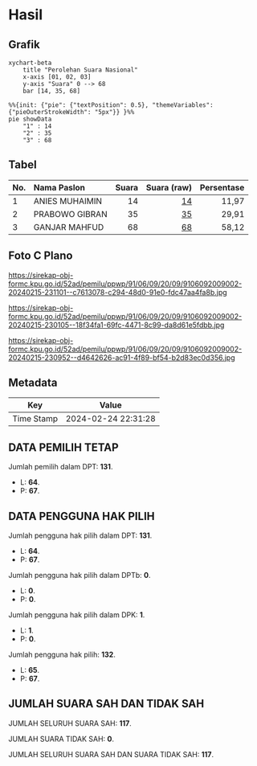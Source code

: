 # Hasil

## Grafik

```mermaid
xychart-beta
    title "Perolehan Suara Nasional"
    x-axis [01, 02, 03]
    y-axis "Suara" 0 --> 68
    bar [14, 35, 68]
```

```mermaid
%%{init: {"pie": {"textPosition": 0.5}, "themeVariables": {"pieOuterStrokeWidth": "5px"}} }%%
pie showData
    "1" : 14
    "2" : 35
    "3" : 68
```

## Tabel

| No. | Nama Paslon    | Suara | Suara (raw) | Persentase |
|:--- |:-------------- | -----:| -----------:| ----------:|
| 1   | ANIES MUHAIMIN | 14    | [14][p-1]   | 11,97      |
| 2   | PRABOWO GIBRAN | 35    | [35][p-2]   | 29,91      |
| 3   | GANJAR MAHFUD  | 68    | [68][p-3]   | 58,12      |


[p-1]: https://github.com/gigit-pemilu/pemilu-2024/blob/main/pilpres/hitung-suara/sub/91-papua/sub/06-biak-numfor/sub/09-warsa/sub/2009-inswambesi/sub/002-tps/sub/paslon-1.txt
[p-2]: https://github.com/gigit-pemilu/pemilu-2024/blob/main/pilpres/hitung-suara/sub/91-papua/sub/06-biak-numfor/sub/09-warsa/sub/2009-inswambesi/sub/002-tps/sub/paslon-2.txt
[p-3]: https://github.com/gigit-pemilu/pemilu-2024/blob/main/pilpres/hitung-suara/sub/91-papua/sub/06-biak-numfor/sub/09-warsa/sub/2009-inswambesi/sub/002-tps/sub/paslon-3.txt

## Foto C Plano

https://sirekap-obj-formc.kpu.go.id/52ad/pemilu/ppwp/91/06/09/20/09/9106092009002-20240215-231101--c7613078-c294-48d0-91e0-fdc47aa4fa8b.jpg

https://sirekap-obj-formc.kpu.go.id/52ad/pemilu/ppwp/91/06/09/20/09/9106092009002-20240215-230105--18f34fa1-69fc-4471-8c99-da8d61e5fdbb.jpg

https://sirekap-obj-formc.kpu.go.id/52ad/pemilu/ppwp/91/06/09/20/09/9106092009002-20240215-230952--d4642626-ac91-4f89-bf54-b2d83ec0d356.jpg


## Metadata

| Key        | Value               |
| ---------- | ------------------- |
| Time Stamp | 2024-02-24 22:31:28 |


## DATA PEMILIH TETAP

Jumlah pemilih dalam DPT: **131**.
 * L: **64**.
 * P: **67**.

## DATA PENGGUNA HAK PILIH

Jumlah pengguna hak pilih dalam DPT: **131**.
 * L: **64**.
 * P: **67**.

Jumlah pengguna hak pilih dalam DPTb: **0**.
 * L: **0**.
 * P: **0**.

Jumlah pengguna hak pilih dalam DPK: **1**.
 * L: **1**.
 * P: **0**.

Jumlah pengguna hak pilih: **132**.
 * L: **65**.
 * P: **67**.

## JUMLAH SUARA SAH DAN TIDAK SAH

JUMLAH SELURUH SUARA SAH: **117**.

JUMLAH SUARA TIDAK SAH: **0**.

JUMLAH SELURUH SUARA SAH DAN SUARA TIDAK SAH: **117**.


